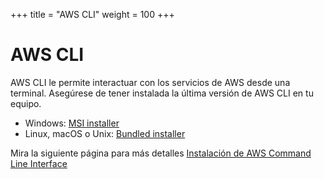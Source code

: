 +++
title = "AWS CLI"
weight = 100
+++

# AWS CLI

AWS CLI le permite interactuar con los servicios de AWS desde una terminal. Asegúrese de tener instalada la última versión de AWS CLI en tu equipo.


* Windows: [MSI installer](https://docs.aws.amazon.com/cli/latest/userguide/install-windows.html#install-msi-on-windows)
* Linux, macOS o Unix: [Bundled installer](https://docs.aws.amazon.com/cli/latest/userguide/awscli-install-bundle.html#install-bundle-other)

Mira la siguiente página para más detalles [Instalación de AWS Command Line Interface](https://docs.aws.amazon.com/es_es/cli/latest/userguide/cli-chap-getting-started.html)
